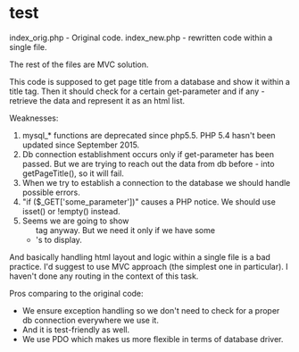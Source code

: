 # test

index_orig.php - Original code.
index_new.php - rewritten code within a single file.

The rest of the files are MVC solution.

This code is supposed to get page title from a database and show it within a title tag. Then it should check for a certain get-parameter and if any - retrieve the data and represent it as an html list.

Weaknesses:
1. mysql_* functions are deprecated since php5.5. PHP 5.4 hasn't been updated since September 2015.
2. Db connection establishment occurs only if get-parameter has been passed. But we are trying to reach out the data from db before - into getPageTitle(), so it will fail.
3. When we try to establish a connection to the database we should handle possible errors.
4. "if ($_GET['some_parameter'])" causes a PHP notice. We should use isset() or !empty() instead.
5. Seems we are going to show <ul> tag anyway. But we need it only if we have some <li>'s to display.

And basically handling html layout and logic within a single file is a bad practice. I'd suggest to use MVC approach (the simplest one in particular). I haven't done any routing in the context of this task.

Pros comparing to the original code:
- We ensure exception handling so we don't need to check for a proper db connection everywhere we use it.
- And it is test-friendly as well.
- We use PDO which makes us more flexible in terms of database driver.